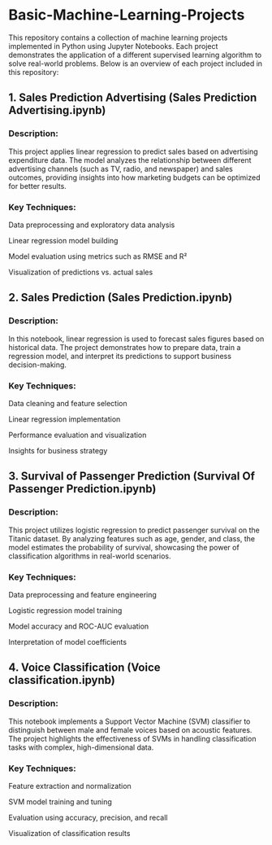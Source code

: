 # Basic-Machine-Learning-Projects

This repository contains a collection of machine learning projects implemented in Python using Jupyter Notebooks. Each project demonstrates the application of a different supervised learning algorithm to solve real-world problems. Below is an overview of each project included in this repository:

## 1. Sales Prediction Advertising (Sales Prediction Advertising.ipynb)
### Description:
This project applies linear regression to predict sales based on advertising expenditure data. The model analyzes the relationship between different advertising channels (such as TV, radio, and newspaper) and sales outcomes, providing insights into how marketing budgets can be optimized for better results.

### Key Techniques:

Data preprocessing and exploratory data analysis

Linear regression model building

Model evaluation using metrics such as RMSE and R²

Visualization of predictions vs. actual sales

## 2. Sales Prediction (Sales Prediction.ipynb)
### Description:
In this notebook, linear regression is used to forecast sales figures based on historical data. The project demonstrates how to prepare data, train a regression model, and interpret its predictions to support business decision-making.

### Key Techniques:

Data cleaning and feature selection

Linear regression implementation

Performance evaluation and visualization

Insights for business strategy

## 3. Survival of Passenger Prediction (Survival Of Passenger Prediction.ipynb)
### Description:
This project utilizes logistic regression to predict passenger survival on the Titanic dataset. By analyzing features such as age, gender, and class, the model estimates the probability of survival, showcasing the power of classification algorithms in real-world scenarios.

### Key Techniques:

Data preprocessing and feature engineering

Logistic regression model training

Model accuracy and ROC-AUC evaluation

Interpretation of model coefficients

## 4. Voice Classification (Voice classification.ipynb)
### Description:
This notebook implements a Support Vector Machine (SVM) classifier to distinguish between male and female voices based on acoustic features. The project highlights the effectiveness of SVMs in handling classification tasks with complex, high-dimensional data.

### Key Techniques:

Feature extraction and normalization

SVM model training and tuning

Evaluation using accuracy, precision, and recall

Visualization of classification results



